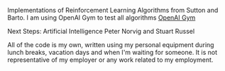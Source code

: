 Implementations of Reinforcement Learning Algorithms from Sutton and Barto.
I am using OpenAI Gym to test all algorithms [OpenAI Gym](https://github.com/openai/gym) 

Next Steps: Artificial Intelligence Peter Norvig and Stuart Russel

All of the code is my own, written using my personal equipment during lunch breaks, vacation days 
and when I'm waiting for someone. It is not representative of my employer or any work related to my employment.